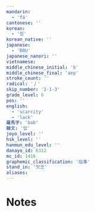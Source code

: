 ```yaml
---
mandarin:
  - 'fá'
cantonese: ''
korean:
  - '핍'
korean_native: ''
japanese:
  - 'BOU'
japanese_nanori: ''
vietnamese:
middle_chinese_initial: 'b'
middle_chinese_final: 'ɨɐp'
stroke_count: ''
radical: '丿'
skip_number: '2-1-3'
grade_level: 6
pos: ''
english:
  - 'scarcity'
  - 'lack'
羅馬字: 'bab'
韓文: '밥'
joyo_level: ''
hsk_level: ''
hanmun_edu_level: ''
danayo_id: 6312
mc_id: 1416
graphemic_classification: '指事'
stand_in: '欠乏'
aliases:
---
```


# Notes
